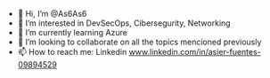 - 👋 Hi, I’m @As6As6
- 👀 I’m interested in DevSecOps, Cibersegurity, Networking
- 🌱 I’m currently learning Azure
- 💞️ I’m looking to collaborate on all the topics mencioned previously
- 📫 How to reach me: Linkedin www.linkedin.com/in/asier-fuentes-09894529

<!---
As6As6/As6As6 is a ✨ special ✨ repository because its `README.md` (this file) appears on your GitHub profile.
You can click the Preview link to take a look at your changes.
--->
